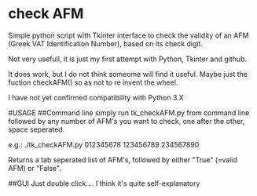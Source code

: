 # check AFM
Simple python script with Tkinter interface to check the validity of an AFM (Greek VAT Identification Number), based on its check digit.

Not very usefull, it is just my first attempt with Python, Tkinter and github.

It does work, but I do not think someome will find it useful. Maybe just the fuction checkAFM() so as not to re invent the wheel.

I have not yet confirmed compatibility with Python 3.X

#USAGE
##Command line
simply run tk_checkAFM.py from command line followed by any number of AFM's you want to check, one after the other, space seperated.

e.g.: 
	./tk_checkAFM.py 012345678 123456789 234567890

Returns a tab seperated list of AFM's, followed by either "True" (=valid AFM) or "False".

##GUI
Just double click.... I think it's quite self-explanatory
